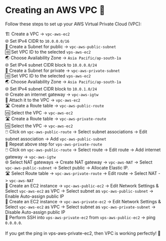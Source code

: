 # Creating an AWS VPC 🚀

Follow these steps to set up your AWS Virtual Private Cloud (VPC):

 🏗️ Create a VPC -> `vpc-aws-ec2` \
 🌐 Set IPv4 CIDR to `10.0.0.0/16` \
 🏢 Create a Subnet for public -> `vpc-aws-public-subnet` \
 🆔 Set VPC ID to the selected `vps-aws-ec2` \
 🌏 Choose Availability Zone -> `Asia Pacific/ap-south-1a` \
 🌐 Set IPv4 subnet CIDR block to `10.0.0.0/24` \
 🏢 Create a Subnet for private -> `vpc-aws-private-subnet` \
 🆔 Set VPC ID to the selected `vps-aws-ec2` \
 🌏 Choose Availability Zone -> `Asia Pacific/ap-south-1a` \
 🌐 Set IPv4 subnet CIDR block to `10.0.1.0/24` \
 🌐 Create an internet gateway -> `vpc-aws-igtw` \
 🔄 Attach it to the VPC -> `vpc-aws-ec2` \
 🛣️ Create a Route table -> `vpc-aws-public-route` \
 🆚 Select the VPC -> `vpc-aws-ec2` \
 🛣️ Create a Route table -> `vpc-aws-private-route` \
 🆚 Select the VPC -> `vpc-aws-ec2` \
 🖱️ Click on `vpc-aws-public-route` -> Select subnet associations -> Edit subnet association -> Add `vpc-aws-public-subnet` \
 🔁 Repeat above step for `vps-aws-private-route` \
 🖱️ Click on `vpc-aws-public-route` -> Select route -> Edit route -> Add internet gateway -> `vpc-aws-igtw` \
 🌐 Select NAT gateways -> Create NAT gateway -> `vpc-aws-NAT` -> Select `vpc-aws-public-subnet` -> Select public -> Allocate Elastic IP. \
 🛣️ Select Route table -> `vpc-aws-private-route` -> Edit route -> Select NAT -> `vpc-aws-NAT` \
 🏢 Create an EC2 instance -> `vpc-aws-public-ec2` -> Edit Network Settings & Select `vpc-aws-ec2` as VPC -> Select subnet as `vpc-aws-public-subnet` -> Enable Auto-assign public IP \
 🏢 Create an EC2 instance -> `vpc-aws-private-ec2` -> Edit Network Settings & Select `vpc-aws-ec2` as VPC -> Select subnet as `vpc-aws-private-subnet` -> Disable Auto-assign public IP \
 🚀 Perform SSH into `vps-aws-private-ec2` from `vps-aws-public-ec2` -> ping `0.0.0.0`. \
 \
If you get the ping in vps-aws-private-ec2, then VPC is working perfectly! 🎉
